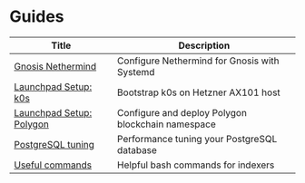 # Guides

| Title | Description |
| --- | --- |
| [Gnosis Nethermind](https://indexerdao.github.io/server-setup/guides/gnosis-nethermind.html) | Configure Nethermind for Gnosis with Systemd |
| [Launchpad Setup: k0s](https://indexerdao.github.io/server-setup/guides/launchpad-k0s.html) | Bootstrap k0s on Hetzner AX101 host |
| [Launchpad Setup: Polygon](https://indexerdao.github.io/server-setup/guides/launchpad-polygon.html) | Configure and deploy Polygon blockchain namespace |
| [PostgreSQL tuning](https://indexerdao.github.io/server-setup/guides/postgresql-tuning.html) | Performance tuning your PostgreSQL database |
| [Useful commands](https://indexerdao.github.io/server-setup/guides/useful-commands.html) | Helpful bash commands for indexers |

